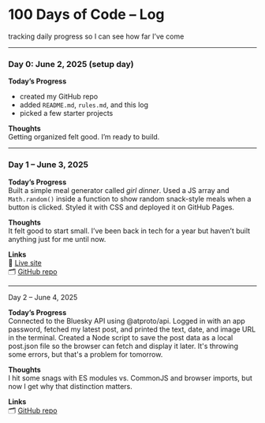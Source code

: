 # 100 Days of Code – Log

tracking daily progress so I can see how far I’ve come

---

### Day 0: June 2, 2025 (setup day)

**Today’s Progress**

- created my GitHub repo
- added `README.md`, `rules.md`, and this log
- picked a few starter projects

**Thoughts**  
Getting organized felt good. I’m ready to build.

---

### Day 1 – June 3, 2025

**Today’s Progress**  
Built a simple meal generator called _girl dinner_. Used a JS array and `Math.random()` inside a function to show random snack-style meals when a button is clicked. Styled it with CSS and deployed it on GitHub Pages.

**Thoughts**  
It felt good to start small. I’ve been back in tech for a year but haven’t built anything just for me until now.

**Links**  
🌈 [Live site](https://kirenia.me/girl-dinner)  
🗂 [GitHub repo](https://github.com/PollinaKire-FS/girl-dinner)

---

Day 2 – June 4, 2025

**Today’s Progress**  
Connected to the Bluesky API using @atproto/api. Logged in with an app password, fetched my latest post, and printed the text, date, and image URL in the terminal. Created a Node script to save the post data as a local post.json file so the browser can fetch and display it later. It's throwing some errors, but that's a problem for tomorrow.

**Thoughts**  
I hit some snags with ES modules vs. CommonJS and browser imports, but now I get why that distinction matters.

**Links**  
🗂 [GitHub repo](https://github.com/kirecoding/bluesky-cover-page)
